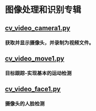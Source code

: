 # 图像处理和识别专辑


## [cv_video_camera1.py](cv_video_camera1.py)
### 获取并显示摄像头，并录制为视频文件。


## [cv_video_move1.py](cv_video_move1.py)
### 目标跟踪-实现基本的运动检测

## [cv_video_face1.py](cv_video_face1.py)
### 摄像头的人脸检测

